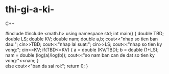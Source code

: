 # thi-gi-a-ki-
C++


#include <iostream>
#include <math.h>
using namespace std;
int main()
{
    double TBD;
	double LS;
	double KV;
	double nam;
	double a,b;
	cout<<"nhap so tien ban  dau:";
	cin>>TBD;
	cout<<"nhap lai suat:";
	cin>>LS;
	cout<<"nhap so tien ky vong:";
	cin>>KV;
	if(TBD<=KV)
	{
    	a = double (KV/TBD);
    	b = double (1+LS);
    	nam = double (log(a)/log(b));
    	cout<<"so nam ban can de dat so tien ky vong:"<<nam;
    	}  
   	else
	   cout<<"ban da sai roi:";
	return 0;
}
